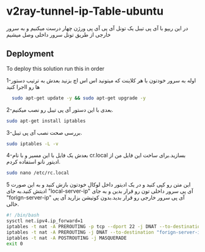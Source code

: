 # v2ray-tunnel-ip-Table-ubuntu
در این ریپو با آی پی تیبل یک تونل آی پی آی پی ورژن چهار درست میکنیم و به سرور خارجی از طریق تونل سرور داخلی وصل میشیم




## Deployment

To deploy this solution run this in order

1-اوله به سرور خودتون با هر کلاینت که میتونید اس اس اچ بزنید بعدش به ترتیب دستور ها رو ااجرا کنید
```bash
  sudo apt-get update -y && sudo apt-get upgrade -y
```

2-بعدی با این دستور آی پی تیبل رو نصب میکنیم.

```bash
sudo apt-get install iptables
```
3-بررسی صحت نصب آی پی تیبل.


```bash
sudo iptables -L -v
```
4-بعدش یک فایل با این مسیر و با نام cr.local بسازید.برای ساخت این فایل من از ادیتور نانو استفاده کردم.


```bash
sudo nano /etc/rc.local
```


5 این متن رو کپی کنید و در یک ادیتور داخل لوکال خودتون بازش کنید و به این صورت ادیتش کنید.به جای "local-server-ip" آی پی سرور داخلی تون رو قرار بدین و به جای "forign-server-ip" آی پی سرور خارجی رو قرار بدید.بدون کوتیشن بزارید آی پی خالی.


```bash
#! /bin/bash
sysctl net.ipv4.ip_forward=1
iptables -t nat -A PREROUTING -p tcp --dport 22 -j DNAT --to-destination "local-server-ip"
iptables -t nat -A PREROUTING -j DNAT --to-destination "forign-server-ip"
iptables -t nat -A POSTROUTING -j MASQUERADE
exit 0
```
